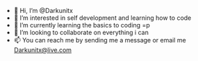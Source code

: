 - 👋 Hi, I’m @Darkunitx
- 👀 I’m interested in self development and learning how to code
- 🌱 I’m currently learning the basics to coding =p
- 💞️ I’m looking to collaborate on everything i can
- 📫 You can reach me by sending me a message or email me Darkunitx@live.com

<!---
Darkunitx/Darkunitx is a ✨ special ✨ repository because its `README.md` (this file) appears on your GitHub profile.
You can click the Preview link to take a look at your changes.
--->
